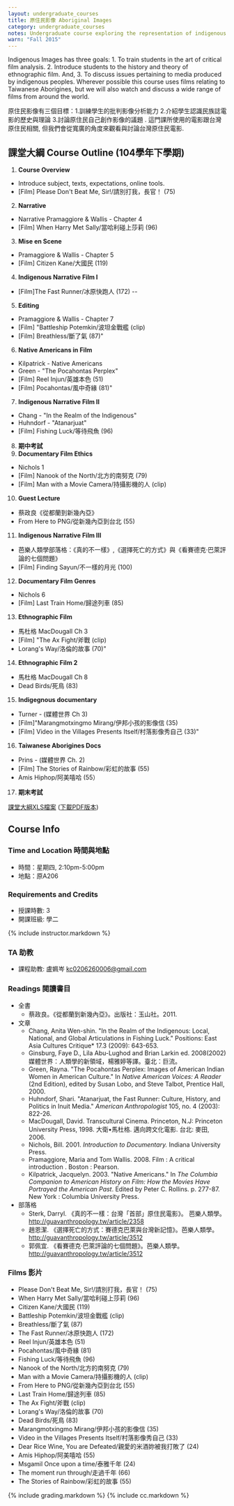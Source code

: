 ```yaml
---
layout: undergraduate_courses
title: 原住民影像 Aboriginal Images
category: undergraduate_courses
notes: Undergraduate course exploring the representation of indigenous peoples in the media.
warn: "Fall 2015"
---
```



Indigenous Images has three goals: 1. To train students in the art of critical film analysis. 2. Introduce students to the history and theory of ethnographic film. And, 3. To discuss issues pertaining to media produced by indigenous peoples. Wherever possible this course uses films relating to Taiwanese Aborigines, but we will also watch and discuss a wide range of films from around the world.

原住民影像有三個目標：1.訓練學生的批判影像分析能力 2.介紹學生認識民族誌電影的歷史與理論 3.討論原住民自己創作影像的議題 . 這門課所使用的電影跟台灣原住民相關, 但我們會從寬廣的角度來觀看與討論台灣原住民電影.

## 課堂大綱 Course Outline (104學年下學期)

1. **Course Overview**
 * Introduce subject, texts, expectations, online tools.
 * [Film] Please Don't Beat Me, Sir!/請別打我，長官！ (75)	
2. **Narrative**
 * Narrative	Pramaggiore & Wallis - Chapter  4
 * [Film] When Harry Met Sally/當哈利碰上莎莉 (96)
3. **Mise en Scene**
 * Pramaggiore & Wallis - Chapter 5
 * [Film] Citizen Kane/大國民 (119)
4. **Indigenous Narrative Film I**
 * [Film]The Fast Runner/冰原快跑人 (172)	--
5. **Editing**
 * Pramaggiore & Wallis - Chapter 7
 * [Film] "Battleship Potemkin/波坦金戰艦 (clip)
 * [Film] Breathless/斷了氣 (87)"
6. **Native Americans in Film**
 * Kilpatrick - Native Americans
 * Green - "The Pocahontas Perplex"
 * [Film] Reel Injun/英雄本色 (51)  
 * [Film] Pocahontas/風中奇緣 (81)"
7. **Indigenous Narrative Film II**
 * Chang - "In the Realm of the Indigenous"
 * Huhndorf - "Atanarjuat"
 * [Film] Fishing Luck/等待飛魚 (96)
8. **期中考試**
9. **Documentary Film Ethics**
 * Nichols 1
 * [Film] Nanook of the North/北方的南努克 (79)
 * [Film] Man with a Movie Camera/持攝影機的人 (clip)
10. **Guest Lecture** 
 * 蔡政良《從都蘭到新幾內亞》
 * From Here to PNG/從新幾內亞到台北 (55)
11. **Indigenous Narrative Film III**
 * 芭樂人類學部落格：《真的不一樣》,《選擇死亡的方式》與《看賽德克‧巴萊評論的七個問題》
 * [Film] Finding Sayun/不一樣的月光 (100)	
12. **Documentary Film Genres**
 * Nichols 6
 * [Film] Last Train Home/歸途列車 (85)
13. **Ethnographic Film**
 * 馬杜格 MacDougall Ch 3
 * [Film] "The Ax Fight/斧戰 (clip) 
 * Lorang's Way/洛倫的故事 (70)"
14. **Ethnographic Film 2**
 * 馬杜格 MacDougall Ch 8
 * Dead Birds/死鳥 (83)
15. **Indigegnous documentary**
 * Turner - (媒體世界 Ch 3)
 * [Film]"Marangmotxingmo Mirang/伊邦小孩的影像信 (35)
 * [Film] Video in the Villages Presents Itself/村落影像秀自己 (33)"
16. **Taiwanese Aborigines Docs**
 * Prins - (媒體世界 Ch. 2)
 * [Film] The Stories of Rainbow/彩虹的故事 (55)
 * Amis Hiphop/阿美嘻哈 (55）
17. **期末考試**

[課堂大綱XLS檔案](https://docs.google.com/spreadsheets/d/1FB7TCbIHCnW1K0fY6BUYl_37a0LCLejUZd6BUpvSK3o/pubhtml?gid=0&single=true) ([下載PDF版本](https://docs.google.com/spreadsheets/d/1FB7TCbIHCnW1K0fY6BUYl_37a0LCLejUZd6BUpvSK3o/pub?gid=0&single=true&output=pdf))

## Course Info

### Time and Location 時間與地點
* 時間：星期四, 2:10pm-5:00pm
* 地點：原A206

### Requirements and Credits
* 授課時數: 3
* 開課班級: 學二

{% include instructor.markdown %}

### TA 助教
* 課程助教: 盧姵岑 kc0206260006@gmail.com

### Readings 閱讀書目
* 全書
  * 蔡政良。《從都蘭到新幾內亞》。出版社：玉山社。2011. 
* 文章
  * Chang, Anita Wen-shin. "In the Realm of the Indigenous: Local, National, and Global Articulations in Fishing Luck." Positions: East Asia Cultures Critique* 17.3 (2009): 643-653.
  * Ginsburg, Faye D., Lila Abu-Lughod and Brian Larkin ed. 2008(2002) 媒體世界：人類學的新領域，楊雅婷等譯。臺北：巨流。
  * Green, Rayna. "The Pocahontas Perplex: Images of American Indian Women in American Culture." In *Native American Voices: A Reader* (2nd Edition), edited by Susan Lobo, and Steve Talbot, Prentice Hall, 2000.
  * Huhndorf, Shari. "Atanarjuat, the Fast Runner: Culture, History, and Politics in Inuit Media." *American Anthropologist* 105, no. 4 (2003): 822-26.
  * MacDougall, David. Transcultural Cinema. Princeton, N.J: Princeton University Press, 1998. 大衛•馬杜格. 邁向跨文化電影. 台北: 麥田, 2006.
  * Nichols, Bill. 2001. *Introduction to Documentary.* Indiana University Press.
  * Pramaggiore, Maria and Tom Wallis. 2008. Film : A critical introduction . Boston : Pearson.
  * Kilpatrick, Jacquelyn. 2003. "Native Americans." In *The Columbia Companion to American History on Film: How the Movies Have Portrayed the American Past*. Edited by Peter C. Rollins. p. 277-87. New York : Columbia University Press.
* 部落格
  * Sterk, Darryl. 《真的不一樣：台灣「首部」原住民電影》。 芭樂人類學。 http://guavanthropology.tw/article/2358
  * 趙恩潔. 《選擇死亡的方式：賽德克巴萊與台灣新記憶》。芭樂人類學。http://guavanthropology.tw/article/3512
  * 郭佩宜. 《看賽德克‧巴萊評論的七個問題》。芭樂人類學。http://guavanthropology.tw/article/3512


### Films 影片
* Please Don't Beat Me, Sir!/請別打我，長官！ (75)
* When Harry Met Sally/當哈利碰上莎莉 (96)
* Citizen Kane/大國民 (119)
* Battleship Potemkin/波坦金戰艦 (clip)
* Breathless/斷了氣 (87)
* The Fast Runner/冰原快跑人 (172)
* Reel Injun/英雄本色 (51)
* Pocahontas/風中奇緣 (81)
* Fishing Luck/等待飛魚 (96)
* Nanook of the North/北方的南努克 (79)
* Man with a Movie Camera/持攝影機的人 (clip)
* From Here to PNG/從新幾內亞到台北 (55)
* Last Train Home/歸途列車 (85)
* The Ax Fight/斧戰 (clip)
* Lorang's Way/洛倫的故事 (70)
* Dead Birds/死鳥 (83)
* Marangmotxingmo Mirang/伊邦小孩的影像信 (35)
* Video in the Villages Presents Itself/村落影像秀自己 (33)
* Dear Rice Wine, You are Defeated/親愛的米酒妳被我打敗了 (24)
* Amis Hiphop/阿美嘻哈 (55)
* Msgamil Once upon a time/泰雅千年 (24)
* The moment run through/走過千年 (66)
* The Stories of Rainbow/彩虹的故事 (55)

{% include grading.markdown %}
{% include cc.markdown %}